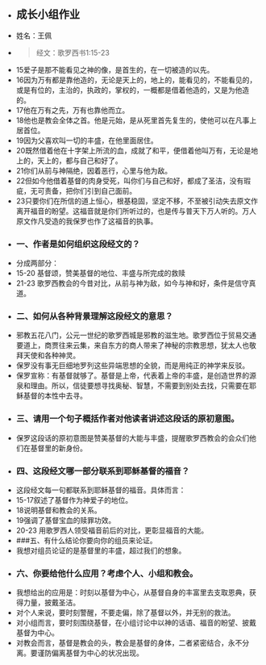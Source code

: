 - ## 成长小组作业
- 姓名：王佩
- >  经文：歌罗西书1:15-23
- 15爱子是那不能看见之神的像，是首生的，在一切被造的以先。
- 16因为万有都是靠他造的，无论是天上的，地上的，能看见的，不能看见的，或是有位的，主治的，执政的，掌权的，一概都是借着他造的，又是为他造的。
- 17他在万有之先，万有也靠他而立。
- 18他也是教会全体之首。他是元始，是从死里首先复生的，使他可以在凡事上居首位。
- 19因为父喜欢叫一切的丰盛，在他里面居住。
- 20既然借着他在十字架上所流的血，成就了和平，便借着他叫万有，无论是地上的，天上的，都与自己和好了。
- 21你们从前与神隔绝，因着恶行，心里与他为敌。
- 22但如今他借着基督的肉身受死，叫你们与自己和好，都成了圣洁，没有瑕疵，无可责备，把你们引到自己面前。
- 23只要你们在所信的道上恒心，根基稳固，坚定不移，不至被引动失去原文作离开福音的盼望。这福音就是你们所听过的，也是传与普天下万人听的。万人原文作凡受造的我保罗也作了这福音的执事。
- ### 一、作者是如何组织这段经文的？
- 分成两部分：
- 15-20  基督颂，赞美基督的地位、丰盛与所完成的救赎
- 21-23 歌罗西教会的今昔对比，从前与神为敌，如今与神和好，条件是信守真道。
- ### 二、如何从各种背景理解这段经文的意思？
- 邪教五花八门，公元一世纪的歌罗西城是邪教的滋生地。歌罗西位于贸易交通要道上，商贾往来云集，来自东方的商人带来了神秘的宗教思想，犹太人也敬拜天使和各种神灵。
- 保罗没有事无巨细地罗列这些异端思想的全貌，而是用纯正的神学来反驳。
- 保罗宣称：有基督就够了。基督是上帝，代表着上帝的丰盛，是创造世界的源泉和理由。所以，信徒要想寻找奥秘、智慧，不需要到别处去找，只需要在耶稣基督的本性中去寻。
- ### 三、请用一个句子概括作者对他读者讲述这段话的原初意图。
- 保罗这段话的原初意图是赞美基督的大能与丰盛，提醒歌罗西教会的会众们他们在基督里的新身份。
- ### 四、这段经文哪一部分联系到耶稣基督的福音？
- 这段经文每一句都联系到耶稣基督的福音。具体而言：
- 15-17叙述了基督作为神爱子的地位。
- 18说明基督和教会的关系。
- 19强调了基督宝血的赎罪功效。
- 20-23 用歌罗西人领受福音前后的对比，更彰显福音的大能。
- ###五、有什么结论你要向你的组员来论证。
- 我想对组员论证的是基督里的丰盛，超过我们的想象。
- ### 六、你要给他什么应用？考虑个人、小组和教会。
- 我想给出的应用是：时刻以基督为中心，从基督自身的丰富里去支取恩典，获得力量，披戴圣洁。
- 对个人来说，要时刻警醒，不要走偏，除了基督以外，并无别的救法。
- 对小组而言，要时刻围绕基督，在小组讨论中以神的话语、福音的盼望、披戴基督为中心。
- 对教会而言，基督是教会的头，教会是基督的身体，二者紧密结合，永不分离。要谨防偏离基督为中心的状况出现。
